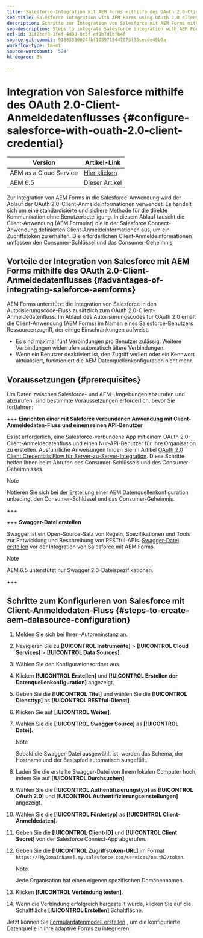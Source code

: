 ```yaml
---
title: Salesforce-Integration mit AEM Forms mithilfe des OAuth 2.0-Client-Anmeldedatenflusses
seo-title: Salesforce integration with AEM Forms using OAuth 2.0 client credentials flow
description: Schritte zur Integration von Salesforce mit AEM Forms mithilfe des Workflows für OAuth 2.0-Client-Anmeldeinformationen
seo-description: Steps to integrate Salesforce integration with AEM Forms using OAuth 2.0 client credentials flow
exl-id: 31f2ccf8-1f4f-4d88-8c5f-ef1b7d1bfb4f
source-git-commit: 91683330024fbf1059715447073f35cecde45b0a
workflow-type: tm+mt
source-wordcount: '524'
ht-degree: 3%

---
```


# Integration von Salesforce mithilfe des OAuth 2.0-Client-Anmeldedatenflusses  {#configure-salesforce-with-ouath-2.0-client-credential}

| Version | Artikel-Link |
| -------- | ---------------------------- |
| AEM as a Cloud Service | [Hier klicken](https://experienceleague.adobe.com/docs/experience-manager-cloud-service/content/forms/integrate/use-form-data-model/configure-msdynamics-salesforce.html) |
| AEM 6.5 | Dieser Artikel |


Zur Integration von AEM Forms in die Salesforce-Anwendung wird der Ablauf der OAuth 2.0-Client-Anmeldeinformationen verwendet. Es handelt sich um eine standardisierte und sichere Methode für die direkte Kommunikation ohne Benutzerbeteiligung. In diesem Ablauf tauscht die Client-Anwendung (AEM Formular) die in der Salesforce Connect-Anwendung definierten Client-Anmeldeinformationen aus, um ein Zugriffstoken zu erhalten. Die erforderlichen Client-Anmeldeinformationen umfassen den Consumer-Schlüssel und das Consumer-Geheimnis.

## Vorteile der Integration von Salesforce mit AEM Forms mithilfe des OAuth 2.0-Client-Anmeldedatenflusses {#advantages-of-integrating-saleforce-aemforms}

AEM Forms unterstützt die Integration von Salesforce in den Autorisierungscode-Fluss zusätzlich zum OAuth 2.0-Client-Anmeldedatenfluss. Im Ablauf des Autorisierungscodes für OAuth 2.0 erhält die Client-Anwendung (AEM Forms) im Namen eines Salesforce-Benutzers Ressourcenzugriff, der einige Einschränkungen aufweist:

* Es sind maximal fünf Verbindungen pro Benutzer zulässig. Weitere Verbindungen widerrufen automatisch ältere Verbindungen.
* Wenn ein Benutzer deaktiviert ist, den Zugriff verliert oder ein Kennwort aktualisiert, funktioniert die AEM Datenquellenkonfiguration nicht mehr.

## Voraussetzungen {#prerequisites}

Um Daten zwischen Salesforce- und AEM-Umgebungen abzurufen und abzurufen, sind bestimmte Voraussetzungen erforderlich, bevor Sie fortfahren:

+++ **Einrichten einer mit Saleforce verbundenen Anwendung mit Client-Anmeldedaten-Fluss und einem reinen API-Benutzer**

Es ist erforderlich, eine Salesforce-verbundene App mit einem OAuth 2.0-Client-Anmeldedatenfluss und einen Nur-API-Benutzer für Ihre Organisation zu erstellen. Ausführliche Anweisungen finden Sie im Artikel [OAuth 2.0 Client Credentials Flow für Server-zu-Server-Integration](https://help.salesforce.com/s/articleView?id=sf.connected_app_client_credentials_setup.htm&amp;type=5). Diese Schritte helfen Ihnen beim Abrufen des Consumer-Schlüssels und des Consumer-Geheimnisses.

>[!NOTE]
>
> Notieren Sie sich bei der Erstellung einer AEM Datenquellenkonfiguration unbedingt den Consumer-Schlüssel und das Consumer-Geheimnis.

+++

+++ **Swagger-Datei erstellen**

Swagger ist ein Open-Source-Satz von Regeln, Spezifikationen und Tools zur Entwicklung und Beschreibung von RESTful-APIs. [Swagger-Datei erstellen](https://experienceleague.adobe.com/docs/experience-manager-learn/cloud-service/forms/integrate-with-salesforce/describe-rest-api.html) vor der Integration von Salesforce mit AEM Forms.

>[!NOTE]
>
> AEM 6.5 unterstützt nur Swagger 2.0-Dateispezifikationen.

+++

## Schritte zum Konfigurieren von Salesforce mit Client-Anmeldedaten-Fluss {#steps-to-create-aem-datasource-configuration}

1. Melden Sie sich bei Ihrer -Autoreninstanz an.
1. Navigieren Sie zu **[!UICONTROL Instrumente]** > **[!UICONTROL Cloud Services]** > **[!UICONTROL Data Sources]**.
1. Wählen Sie den Konfigurationsordner aus.
1. Klicken **[!UICONTROL Erstellen]** und **[!UICONTROL Erstellen der Datenquellenkonfiguration]** angezeigt.
1. Geben Sie die **[!UICONTROL Titel]** und wählen Sie die **[!UICONTROL Diensttyp]** as **[!UICONTROL RESTful-Dienst]**.
1. Klicken Sie auf **[!UICONTROL Weiter]**.
1. Wählen Sie die **[!UICONTROL Swagger Source]** as **[!UICONTROL Datei].**
   >[!NOTE]
   >
   > Sobald die Swagger-Datei ausgewählt ist, werden das Schema, der Hostname und der Basispfad automatisch ausgefüllt.

1. Laden Sie die erstellte Swagger-Datei von Ihrem lokalen Computer hoch, indem Sie auf **[!UICONTROL Durchsuchen]**.
1. Wählen Sie die **[!UICONTROL Authentifizierungstyp]** as **[!UICONTROL OAuth 2.0]** und **[!UICONTROL Authentifizierungseinstellungen]** angezeigt.
1. Wählen Sie die **[!UICONTROL Fördertyp]** as **[!UICONTROL Client-Anmeldedaten]**.
1. Geben Sie die **[!UICONTROL Client-ID]** und **[!UICONTROL Client Secret]** von der Salesforce Connect-App abgerufen.
1. Geben Sie die **[!UICONTROL Zugriffstoken-URL]** im Format
   `https://[MyDomainName].my.salesforce.com/services/oauth2/token`.

   >[!NOTE]
   >
   > Jede Organisation hat einen eigenen spezifischen Domänennamen.

1. Klicken **[!UICONTROL Verbindung testen]**.
1. Wenn die Verbindung erfolgreich hergestellt wurde, klicken Sie auf die Schaltfläche **[!UICONTROL Erstellen]** Schaltfläche.

Jetzt können Sie [Formulardatenmodell erstellen](https://experienceleague.adobe.com/docs/experience-manager-65/forms/form-data-model/create-form-data-models.html?lang=en) , um die konfigurierte Datenquelle in Ihre adaptive Forms zu integrieren.
